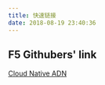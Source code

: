 ```yaml
---
title: 快速链接
date: 2018-08-19 23:40:36
---
```


## F5 Githubers' link
[Cloud Native ADN](https://www.cnadn.net)
